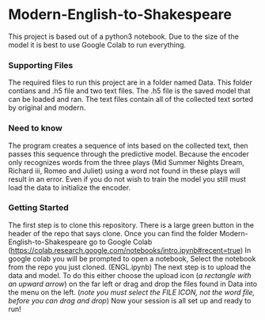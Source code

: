 # Modern-English-to-Shakespeare
This project is based out of a python3 notebook. Due to the size of the model it is best to use Google Colab to run everything.

### Supporting Files
The required files to run this project are in a folder named Data.
This folder contians and .h5 file and two text files.
The .h5 file is the saved model that can be loaded and ran.
The text files contain all of the collected text sorted by original and modern.

### Need to know
The program creates a sequence of ints based on the collected text, then passes this sequence through the predictive model.
Because the encoder only recognizes words from the three plays (Mid Summer Nights Dream, Richard iii, Romeo and Juliet) using a word not found in these plays will result in an error.
Even if you do not wish to train the model you still must load the data to initialize the encoder.

### Getting Started
The first step is to clone this repository.
There is a large green button in the header of the repo that says clone.
Once you can find the folder Modern-English-to-Shakespeare go to Google Colab (https://colab.research.google.com/notebooks/intro.ipynb#recent=true)
In google colab you will be prompted to open a notebook, Select the notebook from the repo you just cloned. (ENGL.ipynb)
The next step is to upload the data and model.
To do this either choose the upload icon (*a rectangle with an upward arrow*) on the far left or drag and drop the files found in Data into the menu on the left. (*note you must select the FILE ICON, not the word file, before you can drag and drop*)
Now your session is all set up and ready to run!
